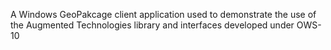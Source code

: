 A Windows GeoPakcage client application used to demonstrate the use of the Augmented Technologies library and interfaces developed under OWS-10
